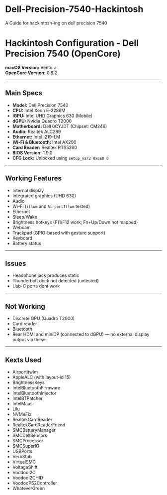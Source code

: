 # Dell-Precision-7540-Hackintosh
A Guide for hackintosh-ing on dell precision 7540

# Hackintosh Configuration - Dell Precision 7540 (OpenCore)

**macOS Version:** Ventura  
**OpenCore Version:** 0.6.2  

---

## Main Specs

- **Model:** Dell Precision 7540  
- **CPU:** Intel Xeon E-2286M 
- **iGPU:** Intel UHD Graphics 630 (Mobile)  
- **dGPU:** Nvidia Quadro T2000  
- **Motherboard:** Dell 0CYJDT (Chipset: CM246)  
- **Audio:** Realtek ALC289  
- **Ethernet:** Intel I219-LM  
- **Wi-Fi & Bluetooth:** Intel AX200  
- **Card Reader:** Realtek RTS5260  
- **BIOS Version:** 1.9.0  
- **CFG Lock:** Unlocked using `setup_var2 0x6ED 0`  

---

## Working Features

- Internal display  
- Integrated graphics (UHD 630)  
- Audio  
- Wi-Fi (`itlwm` and `AirportItlwm` tested)  
- Ethernet  
- Sleep/Wake  
- Brightness hotkeys (F11/F12 work; Fn+Up/Down not mapped)  
- Webcam  
- Trackpad (GPIO-based with gesture support)  
- Keyboard  
- Battery status  

---

## Issues

- Headphone jack produces static 
- Thunderbolt dock not detected (untested)  
- Usb-C ports dont work 

---

##  Not Working

- Discrete GPU (Quadro T2000)  
- Card reader  
- Bluetooth
- Rear HDMI and miniDP (connected to dGPU) — no external display output via these  

---

##  Kexts Used 
- Airportitwlm
- AppleALC (with layout-id 15)
- BrightnessKeys
- IntelBluetoothFirmware
- IntelBluetoothInjector
- IntelBTPatcher
- IntelMausi
- Lilu
- NVMeFix
- RealtekCardReader
- RealtekCardReaderFriend
- SMCBatteryManager
- SMCDellSensors
- SMCProcessor
- SMCSuperIO
- USBPorts
- VerbStub
- VirtualSMC
- VoltageShift
- VoodooI2C
- VoodooI2CHID
- VoodooPS2Controller
- WhateverGreen

